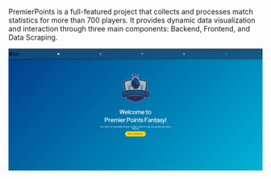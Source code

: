 PremierPoints is a full-featured project that collects and processes match statistics for more than 700
players. It provides dynamic data visualization 
and interaction through three main components: Backend, Frontend, and Data Scraping.

<img alt="PremierPoints Dashboard" src="Dashboard/1.JPG"/>



